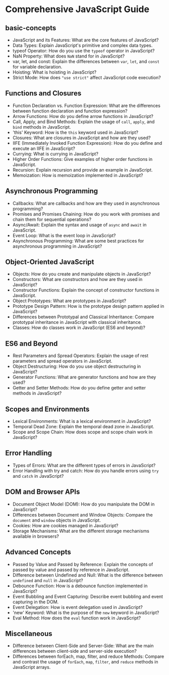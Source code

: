 # Comprehensive JavaScript Guide

## basic-concepts

- JavaScript and its Features: What are the core features of JavaScript?
- Data Types: Explain JavaScript's primitive and complex data types.
- typeof Operator: How do you use the `typeof` operator in JavaScript?
- NaN Property: What does `NaN` stand for in JavaScript?
- var, let, and const: Explain the differences between `var`, `let`, and `const` for variable declaration.
- Hoisting: What is hoisting in JavaScript?
- Strict Mode: How does `"use strict"` affect JavaScript code execution?

## Functions and Closures

- Function Declaration vs. Function Expression: What are the differences between function declaration and function expression?
- Arrow Functions: How do you define arrow functions in JavaScript?
- Call, Apply, and Bind Methods: Explain the usage of `call`, `apply`, and `bind` methods in JavaScript.
- 'this' Keyword: How is the `this` keyword used in JavaScript?
- Closures: What are closures in JavaScript and how are they used?
- IIFE (Immediately Invoked Function Expression): How do you define and execute an IIFE in JavaScript?
- Currying: What is currying in JavaScript?
- Higher Order Functions: Give examples of higher order functions in JavaScript.
- Recursion: Explain recursion and provide an example in JavaScript.
- Memoization: How is memoization implemented in JavaScript?

## Asynchronous Programming

- Callbacks: What are callbacks and how are they used in asynchronous programming?
- Promises and Promises Chaining: How do you work with promises and chain them for sequential operations?
- Async/Await: Explain the syntax and usage of `async` and `await` in JavaScript.
- Event Loop: What is the event loop in JavaScript?
- Asynchronous Programming: What are some best practices for asynchronous programming in JavaScript?

## Object-Oriented JavaScript

- Objects: How do you create and manipulate objects in JavaScript?
- Constructors: What are constructors and how are they used in JavaScript?
- Constructor Functions: Explain the concept of constructor functions in JavaScript.
- Object Prototypes: What are prototypes in JavaScript?
- Prototype Design Pattern: How is the prototype design pattern applied in JavaScript?
- Differences between Prototypal and Classical Inheritance: Compare prototypal inheritance in JavaScript with classical inheritance.
- Classes: How do classes work in JavaScript (ES6 and beyond)?

## ES6 and Beyond

- Rest Parameters and Spread Operators: Explain the usage of rest parameters and spread operators in JavaScript.
- Object Destructuring: How do you use object destructuring in JavaScript?
- Generator Functions: What are generator functions and how are they used?
- Getter and Setter Methods: How do you define getter and setter methods in JavaScript?

## Scopes and Environments

- Lexical Environments: What is a lexical environment in JavaScript?
- Temporal Dead Zone: Explain the temporal dead zone in JavaScript.
- Scope and Scope Chain: How does scope and scope chain work in JavaScript?

## Error Handling

- Types of Errors: What are the different types of errors in JavaScript?
- Error Handling with try and catch: How do you handle errors using `try` and `catch` in JavaScript?

## DOM and Browser APIs

- Document Object Model (DOM): How do you manipulate the DOM in JavaScript?
- Differences between Document and Window Objects: Compare the `document` and `window` objects in JavaScript.
- Cookies: How are cookies managed in JavaScript?
- Storage Mechanisms: What are the different storage mechanisms available in browsers?

## Advanced Concepts

- Passed by Value and Passed by Reference: Explain the concepts of passed by value and passed by reference in JavaScript.
- Difference between Undefined and Null: What is the difference between `undefined` and `null` in JavaScript?
- Debounce Function: How is a debounce function implemented in JavaScript?
- Event Bubbling and Event Capturing: Describe event bubbling and event capturing in the DOM.
- Event Delegation: How is event delegation used in JavaScript?
- 'new' Keyword: What is the purpose of the `new` keyword in JavaScript?
- Eval Method: How does the `eval` function work in JavaScript?

## Miscellaneous

- Difference between Client-Side and Server-Side: What are the main differences between client-side and server-side execution?
- Differences between forEach, map, filter, and reduce Methods: Compare and contrast the usage of `forEach`, `map`, `filter`, and `reduce` methods in JavaScript arrays.
